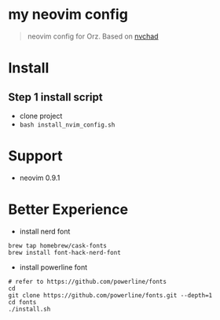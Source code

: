 # my neovim config
> neovim config for Orz.
> Based on [nvchad](https://nvchad.com)

# Install
## Step 1 install script
- clone project
- `bash install_nvim_config.sh`

# Support
- neovim 0.9.1

# Better Experience
- install nerd font
```shell
brew tap homebrew/cask-fonts
brew install font-hack-nerd-font
```
- install powerline font
```shell
# refer to https://github.com/powerline/fonts
cd
git clone https://github.com/powerline/fonts.git --depth=1
cd fonts
./install.sh
```

